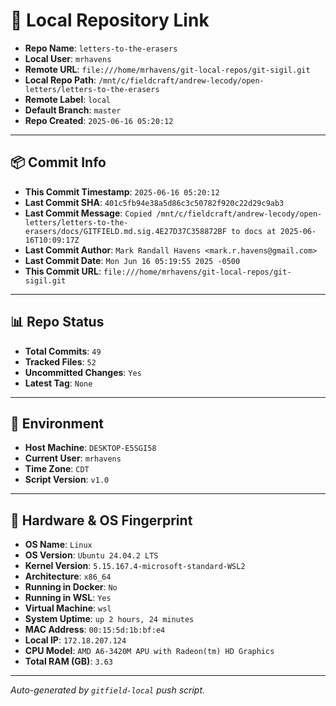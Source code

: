 # 🔗 Local Repository Link

- **Repo Name**: `letters-to-the-erasers`
- **Local User**: `mrhavens`
- **Remote URL**: `file:///home/mrhavens/git-local-repos/git-sigil.git`
- **Local Repo Path**: `/mnt/c/fieldcraft/andrew-lecody/open-letters/letters-to-the-erasers`
- **Remote Label**: `local`
- **Default Branch**: `master`
- **Repo Created**: `2025-06-16 05:20:12`

---

## 📦 Commit Info

- **This Commit Timestamp**: `2025-06-16 05:20:12`
- **Last Commit SHA**: `401c5fb94e38a5d86c3c50782f920c22d29c9ab3`
- **Last Commit Message**: `Copied /mnt/c/fieldcraft/andrew-lecody/open-letters/letters-to-the-erasers/docs/GITFIELD.md.sig.4E27D37C358872BF to docs at 2025-06-16T10:09:17Z`
- **Last Commit Author**: `Mark Randall Havens <mark.r.havens@gmail.com>`
- **Last Commit Date**: `Mon Jun 16 05:19:55 2025 -0500`
- **This Commit URL**: `file:///home/mrhavens/git-local-repos/git-sigil.git`

---

## 📊 Repo Status

- **Total Commits**: `49`
- **Tracked Files**: `52`
- **Uncommitted Changes**: `Yes`
- **Latest Tag**: `None`

---

## 🧭 Environment

- **Host Machine**: `DESKTOP-E5SGI58`
- **Current User**: `mrhavens`
- **Time Zone**: `CDT`
- **Script Version**: `v1.0`

---

## 🧬 Hardware & OS Fingerprint

- **OS Name**: `Linux`
- **OS Version**: `Ubuntu 24.04.2 LTS`
- **Kernel Version**: `5.15.167.4-microsoft-standard-WSL2`
- **Architecture**: `x86_64`
- **Running in Docker**: `No`
- **Running in WSL**: `Yes`
- **Virtual Machine**: `wsl`
- **System Uptime**: `up 2 hours, 24 minutes`
- **MAC Address**: `00:15:5d:1b:bf:e4`
- **Local IP**: `172.18.207.124`
- **CPU Model**: `AMD A6-3420M APU with Radeon(tm) HD Graphics`
- **Total RAM (GB)**: `3.63`

---

_Auto-generated by `gitfield-local` push script._
